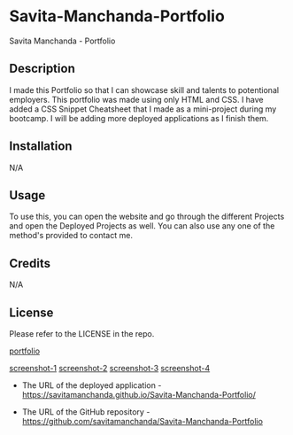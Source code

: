 # Savita-Manchanda-Portfolio

Savita Manchanda - Portfolio

## Description

I made this Portfolio so that I can showcase skill and talents to potentional employers. This portfolio was made using only HTML and CSS. I have added a CSS Snippet Cheatsheet that I made as a mini-project during my bootcamp. I will be adding more deployed applications as I finish them. 


## Installation 
N/A

## Usage

To use this, you can open the website and go through the different Projects and open the Deployed Projects as well. You can also use any one of the method's provided to contact me. 

## Credits 

N/A

## License 

Please refer to the LICENSE in the repo. 

[portfolio](./assets%3Aimages/Savita-Manchanda-Portfolio.gif)

[screenshot-1](./assets%3Aimages/ss1.png)
[screenshot-2](./assets%3Aimages/ss2.png)
[screenshot-3](./assets%3Aimages/ss3.png)
[screenshot-4](./assets%3Aimages/ss4.png)

* The URL of the deployed application - https://savitamanchanda.github.io/Savita-Manchanda-Portfolio/

* The URL of the GitHub repository - https://github.com/savitamanchanda/Savita-Manchanda-Portfolio
